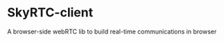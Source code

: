 SkyRTC-client
=============

A browser-side webRTC lib to build real-time communications in browser
